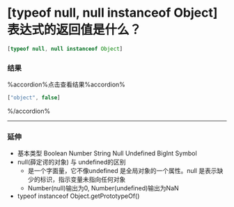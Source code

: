 # [typeof null, null instanceof Object] 表达式的返回值是什么？

```javascript
[typeof null, null instanceof Object]
```
### 结果
%accordion%点击查看结果%accordion%
```javascript
["object", false]
```
%/accordion%
***
### 延伸
* 基本类型 Boolean Number String Null Undefined BigInt Symbol
* null(薛定谔的对象) 与 undefined的区别
    * 是一个字面量，它不像undefined 是全局对象的一个属性。null 是表示缺少的标识，指示变量未指向任何对象
    * Number(null)输出为0, Number(undefined)输出为NaN
* typeof instanceof Object.getPrototypeOf()  